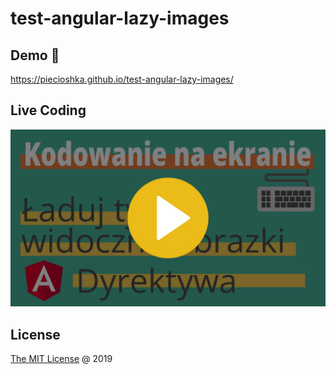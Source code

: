 # test-angular-lazy-images

## Demo 🎉

<https://piecioshka.github.io/test-angular-lazy-images/>

## Live Coding

[![Video](docs/video.jpg)](https://www.youtube.com/watch?v=Ojz4GtQPpSg)

## License

[The MIT License](http://piecioshka.mit-license.org) @ 2019
